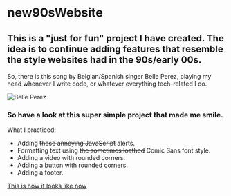 # new90sWebsite

## This is a "just for fun" project I have created. The idea is to continue adding features that resemble the style websites had in the 90s/early 00s.
So, there is this song by Belgian/Spanish singer Belle Perez, playing my head whenever I write code, or whatever everything tech-related I do. 

 ![Belle Perez](https://static.standaard.be/Assets/Images_Upload/2006/05/08/belle06.jpg?maxheight=416&maxwidth=568&scale=both) 
 
### So have a look at this super simple project that made me smile. 

What I practiced: 

- Adding ~~those annoying JavaScript~~ alerts.
- Formatting text using ~~the sometimes loathed~~ Comic Sans font style.
- Adding a video with rounded corners.
- Adding a button with rounded corners.
- Adding a footer.

[This is how it looks like now](https://codepen.io/GreCodes/full/YzvKPGw)
